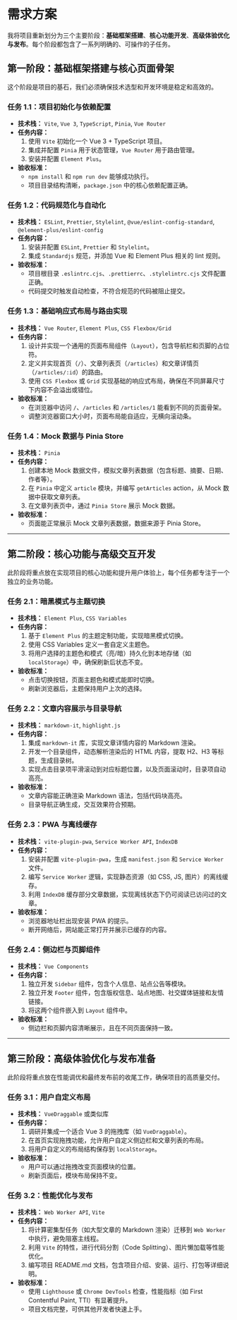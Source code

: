 # 需求方案

我将项目重新划分为三个主要阶段：**基础框架搭建**、**核心功能开发**、**高级体验优化与发布**。每个阶段都包含了一系列明确的、可操作的子任务。

## **第一阶段：基础框架搭建与核心页面骨架**

这个阶段是项目的基石，我们必须确保技术选型和开发环境是稳定和高效的。

### **任务 1.1：项目初始化与依赖配置**

- **技术栈：** `Vite`, `Vue 3`, `TypeScript`, `Pinia`, `Vue Router`
- **任务内容：**
  1. 使用 `Vite` 初始化一个 Vue 3 + TypeScript 项目。
  2. 集成并配置 `Pinia` 用于状态管理，`Vue Router` 用于路由管理。
  3. 安装并配置 `Element Plus`。
- **验收标准：**
  - `npm install` 和 `npm run dev` 能够成功执行。
  - 项目目录结构清晰，`package.json` 中的核心依赖配置正确。

### **任务 1.2：代码规范化与自动化**

- **技术栈：** `ESLint`, `Prettier`, `Stylelint`, `@vue/eslint-config-standard`, `@element-plus/eslint-config`
- **任务内容：**
  1. 安装并配置 `ESLint`, `Prettier` 和 `Stylelint`。
  2. 集成 `Standardjs` 规范，并添加 Vue 和 Element Plus 相关的 lint 规则。
- **验收标准：**
  - 项目根目录 `.eslintrc.cjs`、`.prettierrc`、`.stylelintrc.cjs` 文件配置正确。
  - 代码提交时触发自动检查，不符合规范的代码被阻止提交。

### **任务 1.3：基础响应式布局与路由实现**

- **技术栈：** `Vue Router`, `Element Plus`, `CSS Flexbox/Grid`
- **任务内容：**
  1. 设计并实现一个通用的页面布局组件（`Layout`），包含导航栏和页脚的占位符。
  2. 定义并实现首页（`/`）、文章列表页（`/articles`）和文章详情页（`/articles/:id`）的路由。
  3. 使用 `CSS Flexbox` 或 `Grid` 实现基础的响应式布局，确保在不同屏幕尺寸下内容不会溢出或错位。
- **验收标准：**
  - 在浏览器中访问 `/`、`/articles` 和 `/articles/1` 能看到不同的页面骨架。
  - 调整浏览器窗口大小时，页面布局能自适应，无横向滚动条。

### **任务 1.4：Mock 数据与 Pinia Store**

- **技术栈：** `Pinia`
- **任务内容：**
  1. 创建本地 Mock 数据文件，模拟文章列表数据（包含标题、摘要、日期、作者等）。
  2. 在 `Pinia` 中定义 `article` 模块，并编写 `getArticles` action，从 Mock 数据中获取文章列表。
  3. 在文章列表页中，通过 `Pinia Store` 展示 Mock 数据。
- **验收标准：**
  - 页面能正常展示 Mock 文章列表数据，数据来源于 Pinia Store。

---

## **第二阶段：核心功能与高级交互开发**

此阶段将重点放在实现项目的核心功能和提升用户体验上，每个任务都专注于一个独立的业务功能。

### **任务 2.1：暗黑模式与主题切换**

- **技术栈：** `Element Plus`, `CSS Variables`
- **任务内容：**
  1. 基于 `Element Plus` 的主题定制功能，实现暗黑模式切换。
  2. 使用 CSS Variables 定义一套自定义主题色。
  3. 将用户选择的主题色和模式（亮/暗）持久化到本地存储（如 `localStorage`）中，确保刷新后状态不变。
- **验收标准：**
  - 点击切换按钮，页面主题色和模式能即时切换。
  - 刷新浏览器后，主题保持用户上次的选择。

### **任务 2.2：文章内容展示与目录导航**

- **技术栈：** `markdown-it`, `highlight.js`
- **任务内容：**
  1. 集成 `markdown-it` 库，实现文章详情内容的 Markdown 渲染。
  2. 开发一个目录组件，动态解析渲染后的 HTML 内容，提取 H2、H3 等标题，生成目录树。
  3. 实现点击目录项平滑滚动到对应标题位置，以及页面滚动时，目录项自动高亮。
- **验收标准：**
  - 文章内容能正确渲染 Markdown 语法，包括代码块高亮。
  - 目录导航正确生成，交互效果符合预期。

### **任务 2.3：PWA 与离线缓存**

- **技术栈：** `vite-plugin-pwa`, `Service Worker API`, `IndexDB`
- **任务内容：**
  1. 安装并配置 `vite-plugin-pwa`，生成 `manifest.json` 和 `Service Worker` 文件。
  2. 编写 `Service Worker` 逻辑，实现静态资源（如 CSS, JS, 图片）的离线缓存。
  3. 利用 `IndexDB` 缓存部分文章数据，实现离线状态下仍可阅读已访问过的文章。
- **验收标准：**
  - 浏览器地址栏出现安装 PWA 的提示。
  - 断开网络后，网站能正常打开并展示已缓存的内容。

### **任务 2.4：侧边栏与页脚组件**

- **技术栈：** `Vue Components`
- **任务内容：**
  1. 独立开发 `Sidebar` 组件，包含个人信息、站点公告等模块。
  2. 独立开发 `Footer` 组件，包含版权信息、站点地图、社交媒体链接和友情链接。
  3. 将这两个组件嵌入到 `Layout` 组件中。
- **验收标准：**
  - 侧边栏和页脚内容清晰展示，且在不同页面保持一致。

---

## **第三阶段：高级体验优化与发布准备**

此阶段将重点放在性能调优和最终发布前的收尾工作，确保项目的高质量交付。

### **任务 3.1：用户自定义布局**

- **技术栈：** `VueDraggable` 或类似库
- **任务内容：**
  1. 调研并集成一个适合 Vue 3 的拖拽库（如 `VueDraggable`）。
  2. 在首页实现拖拽功能，允许用户自定义侧边栏和文章列表的布局。
  3. 将用户自定义的布局结构保存到 `localStorage`。
- **验收标准：**
  - 用户可以通过拖拽改变页面模块的位置。
  - 刷新页面后，模块布局保持不变。

### **任务 3.2：性能优化与发布**

- **技术栈：** `Web Worker API`, `Vite`
- **任务内容：**
  1. 将计算密集型任务（如大型文章的 Markdown 渲染）迁移到 `Web Worker` 中执行，避免阻塞主线程。
  2. 利用 `Vite` 的特性，进行代码分割（Code Splitting）、图片懒加载等性能优化。
  3. 编写项目 README.md 文档，包含项目介绍、安装、运行、打包等详细说明。
- **验收标准：**
  - 使用 `Lighthouse` 或 `Chrome DevTools` 检查，性能指标（如 First Contentful Paint, TTI）有显著提升。
  - 项目文档完整，可供其他开发者快速上手。
